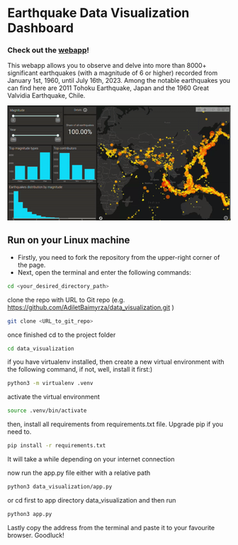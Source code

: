 # Earthquake Data Visualization Dashboard
### Check out the [webapp](https://earthquake-data-visualization-6422c5c4d5d0.herokuapp.com/)!

This webapp allows you to observe and delve into more than 8000+ significant earthquakes (with a magnitude of 6 or higher) recorded from January 1st, 1960, until July 16th, 2023. Among the notable earthquakes you can find here are 2011 Tohoku Earthquake, Japan and the 1960 Great Valvidia Earthquake, Chile. 

![preview webapp gif](preview.gif)

## Run on your Linux machine

  - Firstly, you need to fork the repository from the upper-right corner of the page.
  - Next,  open the terminal and enter the following commands:


```bash
cd <your_desired_directory_path>
```
clone the repo with URL to Git repo (e.g. https://github.com/AdiletBaimyrza/data_visualization.git )
```bash
git clone <URL_to_git_repo> 
```
once finished cd to the project folder
```bash
cd data_visualization
```
if you have virtualenv installed, then create a new virtual environment with the following command, if not, well, install it first:)
```bash
python3 -m virtualenv .venv
```
activate the virtual environment
```bash
source .venv/bin/activate 
```
then, install all requirements from requirements.txt file.
Upgrade pip if you need to.
```bash
pip install -r requirements.txt
```
It will take a while depending on your internet connection

now run the app.py file either with a relative path

```bash
python3 data_visualization/app.py
```
or cd first to app directory data_visualization and then run
```bash
python3 app.py
```
Lastly copy the address from the terminal and paste it to your
favourite browser. Goodluck!
